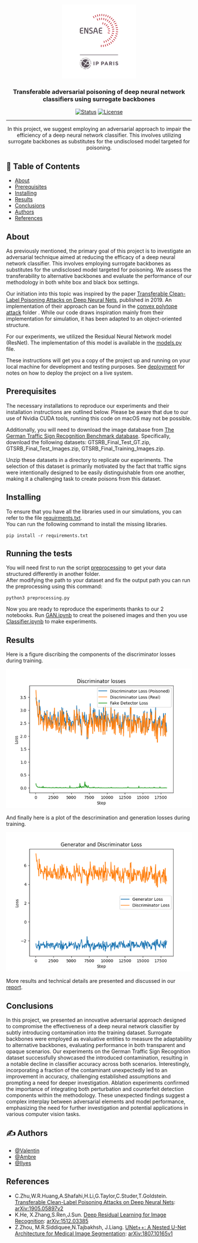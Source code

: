 <p align="center">
  <a href="" rel="noopener">
 <img width=200px height=200px src="images/ENSAE.png" alt="Project logo"></a>
</p>

<h3 align="center">Transferable adversarial poisoning of deep neural
network classifiers using surrogate backbones</h3>

<div align="center">

[![Status](https://img.shields.io/badge/status-active-success.svg)]()
[![License](https://img.shields.io/badge/license-MIT-blue.svg)](/LICENSE)

</div>

---

<p align="center"> 
In this project, we suggest employing an adversarial approach to impair the efficiency of a deep neural network classifier. This involves utilizing surrogate backbones as substitutes for the undisclosed model targeted for poisoning.
    <br> 
</p>

## 📝 Table of Contents

- [About](#about)
- [Prerequisites](#getting_started)
- [Installing](#Installing)
- [Results](#Results)
- [Conclusions](#Conclusions)
- [Authors](#authors)
- [References](#References)

##  About <a name = "about"></a>
As previously mentioned, the primary goal of this project is to investigate an adversarial technique aimed at reducing the efficacy of a deep neural network classifier. This involves employing surrogate backbones as substitutes for the undisclosed model targeted for poisoning. We assess the transferability to alternative backbones and evaluate the performance of our methodology in both white box and black box settings.

Our initiation into this topic was inspired by the paper [Transferable Clean-Label Poisoning Attacks on Deep Neural Nets]((https://doi.org/10.48550/arXiv.1905.05897)), published in 2019. An implementation of their approach can be found in the [convex polytope attack](convex_polytope_attack/Convex_polytope_Attack.py) folder . While our code draws inspiration mainly from their implementation for simulation, it has been adapted to an object-oriented structure.

For our experiments, we utilized the Residual Neural Network model (ResNet). The implementation of this model is available in the [models.py](models.py) file. 





These instructions will get you a copy of the project up and running on your local machine for development and testing purposes. See [deployment](#deployment) for notes on how to deploy the project on a live system.

## Prerequisites <a name = "getting_started"></a>

The necessary installations to reproduce our experiments and their installation instructions are outlined below. Please be aware that due to our use of Nvidia CUDA tools, running this code on macOS may not be possible.

Additionally, you will need to download the image database from [The German Traffic Sign Recognition Benchmark database](https://sid.erda.dk/public/archives/daaeac0d7ce1152aea9b61d9f1e19370/published-archive.html). Specifically, download the following datasets: GTSRB_Final_Test_GT.zip, GTSRB_Final_Test_Images.zip, GTSRB_Final_Training_Images.zip.

Unzip these datasets in a directory to replicate our experiments. The selection of this dataset is primarily motivated by the fact that traffic signs were intentionally designed to be easily distinguishable from one another, making it a challenging task to create poisons from this dataset.










## Installing <a name = "Installing"></a>

To ensure that you have all the libraries used in our simulations, you can refer to the file  [requirments.txt](requirements.txt).\
You can run the following command to install the missing libraries.
```
pip install -r requirements.txt
```




##  Running the tests <a name = "tests"></a>

You will need first to run the script [preprocessing](preprocessing.py) to get your data structured differently in another folder. \
After modifying the path to your dataset and fix the output path you can run the preprocessing using this command:
```
python3 preprocessing.py
```
Now you are ready to reproduce the experiments thanks to our 2 notebooks. Run [GAN.ipynb](GAN.ipynb) to creat the poisened images and then you use [Classifier.ipynb](Classifiers.ipynb)  to make experiments.


## Results <a name = "Results"></a>
Here is a figure discribing the components of the discriminator losses during training.

![Alt text](<images/disc losses.png>)

And finally here is a plot of the descrimination and generation losses during training. 

![Alt text](<images/gen et disc loss.png>)

More results and technical details are presented and discussed  in our [report](report.pdf). 

## Conclusions <a name="Conclusions"></a>

In this project, we presented an innovative adversarial approach designed to compromise the effectiveness of a deep neural network classifier by subtly introducing contamination into the training dataset. Surrogate backbones were employed as evaluative entities to measure the adaptability to alternative backbones, evaluating performance in both transparent and opaque scenarios. Our experiments on the German Traffic Sign Recognition dataset successfully showcased the introduced contamination, resulting in a notable decline in classifier accuracy across both scenarios. Interestingly, incorporating a fraction of the contaminant unexpectedly led to an improvement in accuracy, challenging established assumptions and prompting a need for deeper investigation. Ablation experiments confirmed the importance of integrating both perturbation and counterfeit detection components within the methodology. These unexpected findings suggest a complex interplay between adversarial elements and model performance, emphasizing the need for further investigation and potential applications in various computer vision tasks.






## ✍️ Authors <a name = "authors"></a>

- [@Valentin](https://github.com/Tordjx) 
- [@Ambre](https://github.com/ambree14) 
- [@Ilyes](https://github.com/ilyeshammouda) 



## References <a name = "References"></a>
- C.Zhu,W.R.Huang,A.Shafahi,H.Li,G.Taylor,C.Studer,T.Goldstein. [Transferable Clean-Label Poisoning Attacks on Deep Neural Nets](https://doi.org/10.48550/arXiv.1905.05897): [arXiv:1905.05897v2](https://doi.org/10.48550/arXiv.1905.05897)
- K.He, X.Zhang,S.Ren,J.Sun. [Deep Residual Learning for Image Recognition](https://doi.org/10.48550/arXiv.1512.03385): [	arXiv:1512.03385 ](
https://doi.org/10.48550/arXiv.1512.03385)
- Z.Zhou, M.R.Siddiquee,N.Tajbakhsh, J.Liang. [UNet++: A Nested U-Net Architecture for Medical Image Segmentation](https://doi.org/10.48550/arXiv.1807.10165): [arXiv:1807.10165v1 ](
https://doi.org/10.48550/arXiv.1807.10165
)


